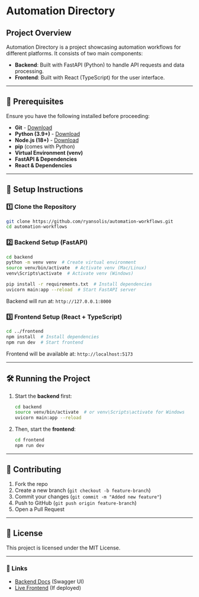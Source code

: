 # Automation Directory

## Project Overview
Automation Directory is a project showcasing automation workflows for different platforms. It consists of two main components:

- **Backend**: Built with FastAPI (Python) to handle API requests and data processing.
- **Frontend**: Built with React (TypeScript) for the user interface.

---

## 📌 Prerequisites
Ensure you have the following installed before proceeding:

- **Git** - [Download](https://git-scm.com/downloads)
- **Python (3.9+)** - [Download](https://www.python.org/downloads/)
- **Node.js (18+)** - [Download](https://nodejs.org/)
- **pip** (comes with Python)
- **Virtual Environment (venv)**
- **FastAPI & Dependencies**
- **React & Dependencies**

---

## 🚀 Setup Instructions

### 1️⃣ Clone the Repository
```sh
git clone https://github.com/ryansolis/automation-workflows.git
cd automation-workflows
```

### 2️⃣ Backend Setup (FastAPI)
```sh
cd backend
python -m venv venv  # Create virtual environment
source venv/bin/activate  # Activate venv (Mac/Linux)
venv\Scripts\activate  # Activate venv (Windows)

pip install -r requirements.txt  # Install dependencies
uvicorn main:app --reload  # Start FastAPI server
```
Backend will run at: `http://127.0.0.1:8000`

### 3️⃣ Frontend Setup (React + TypeScript)
```sh
cd ../frontend
npm install  # Install dependencies
npm run dev  # Start frontend
```
Frontend will be available at: `http://localhost:5173`

---

## 🛠️ Running the Project
1. Start the **backend** first:
   ```sh
   cd backend
   source venv/bin/activate  # or venv\Scripts\activate for Windows
   uvicorn main:app --reload
   ```
2. Then, start the **frontend**:
   ```sh
   cd frontend
   npm run dev
   ```

---


## 🤝 Contributing
1. Fork the repo
2. Create a new branch (`git checkout -b feature-branch`)
3. Commit your changes (`git commit -m "Added new feature"`)
4. Push to GitHub (`git push origin feature-branch`)
5. Open a Pull Request

---

## 📄 License
This project is licensed under the MIT License.

---

### 🔗 Links
- [Backend Docs](http://127.0.0.1:8000/docs) (Swagger UI)
- [Live Frontend](#) (If deployed)


